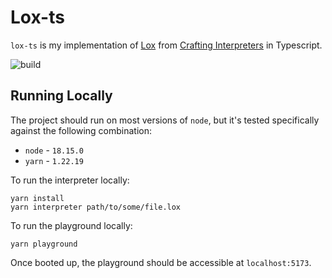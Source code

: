 # Lox-ts

`lox-ts` is my implementation of [Lox](https://craftinginterpreters.com/the-lox-language.html) from [Crafting Interpreters](https://craftinginterpreters.com/) in Typescript.

![build](https://github.com/yanglinz/lox-ts/actions/workflows/main.yml/badge.svg)

## Running Locally

The project should run on most versions of `node`, but it's tested specifically against the following combination:

- `node` - `18.15.0`
- `yarn` - `1.22.19`

To run the interpreter locally:

```
yarn install
yarn interpreter path/to/some/file.lox
```

To run the playground locally:

```
yarn playground
```

Once booted up, the playground should be accessible at `localhost:5173`.
